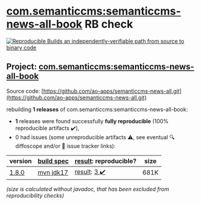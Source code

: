 [com.semanticcms:semanticcms-news-all-book](https://central.sonatype.com/artifact/com.semanticcms/semanticcms-news-all-book/versions) RB check
=======

[![Reproducible Builds](https://reproducible-builds.org/images/logos/rb.svg) an independently-verifiable path from source to binary code](https://reproducible-builds.org/)

## Project: [com.semanticcms:semanticcms-news-all-book](https://central.sonatype.com/artifact/com.semanticcms/semanticcms-news-all-book/versions)

Source code: [https://github.com/ao-apps/semanticcms-news-all.git](https://github.com/ao-apps/semanticcms-news-all.git)

rebuilding **1 releases** of com.semanticcms:semanticcms-news-all-book:
- **1** releases were found successfully **fully reproducible** (100% reproducible artifacts :heavy_check_mark:),
- 0 had issues (some unreproducible artifacts :warning:, see eventual :mag: diffoscope and/or :memo: issue tracker links):

| version | [build spec](/BUILDSPEC.md) | [result](https://reproducible-builds.org/docs/jvm/): reproducible? | size |
| -- | --------- | ------ | -- |
| [1.8.0](https://central.sonatype.com/artifact/com.semanticcms/semanticcms-news-all-book/1.8.0/pom) | [mvn jdk17](semanticcms-news-all-book-1.8.0.buildspec) | [result](semanticcms-news-all-book-1.8.0.buildinfo): [3 :heavy_check_mark: ](semanticcms-news-all-book-1.8.0.buildcompare) | 681K |

<i>(size is calculated without javadoc, that has been excluded from reproducibility checks)</i>

